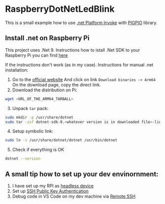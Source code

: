 # RaspberryDotNetLedBlink
This is a small example how to use [.net Platform Invoke](https://learn.microsoft.com/en-us/dotnet/standard/native-interop/pinvoke) with [PIGPIO](https://abyz.me.uk/rpi/pigpio/cif.html) library.

## Install .net on Raspberry Pi
This project uses .Net 9. 
Instructions how to istall .Net SDK to your Raspberry Pi you can find [here](https://learn.microsoft.com/en-gb/dotnet/core/install/linux-debian?tabs=dotnet9)

If the instructions don't work (as in my case). Instructions for manual .net installation:

1. Go to the [official website](https://dotnet.microsoft.com/en-us/download/dotnet/9.0) And click on link `Download binaries -> Arm64` On the download page, copy the direct link.
2. Download the distribution on Pi:
```bash
wget <URL_OF_THE_ARM64_TARBALL>
```
3. Unpack `tar` pack:
```bash
sudo mkdir -p /usr/share/dotnet
sudo tar -zxf dotnet-sdk-9.<whatever version is in downloaded file>-linux-arm64.tar.gz -C /usr/share/dotnet
```
4. Setup symbolic link:
```bash
sudo ln -s /usr/share/dotnet/dotnet /usr/bin/dotnet
```
5. Check if everything is OK
```bash
dotnet --version
```

## A small tip how to set up your dev envinornment:
1. I have set up my RPI as [headless device](https://www.raspberrypi.com/documentation/computers/configuration.html#setting-up-a-headless-raspberry-pi)
2. Set up [SSH Public Key Authentication](https://www.ssh.com/academy/ssh/public-key-authentication#setting-up-public-key-authentication-for-ssh)
3. Debug code in VS Code on my dev machine via [Remote SSH](https://code.visualstudio.com/docs/remote/ssh)
